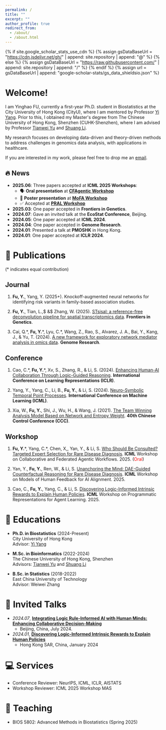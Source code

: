 ```yaml
---
permalink: /
title: ""
excerpt: ""
author_profile: true
redirect_from: 
  - /about/
  - /about.html
---
```


{% if site.google_scholar_stats_use_cdn %}
{% assign gsDataBaseUrl = "https://cdn.jsdelivr.net/gh/" | append: site.repository | append: "@" %}
{% else %}
{% assign gsDataBaseUrl = "https://raw.githubusercontent.com/" | append: site.repository | append: "/" %}
{% endif %}
{% assign url = gsDataBaseUrl | append: "google-scholar-stats/gs_data_shieldsio.json" %}

<span class='anchor' id='about-me'></span>

# Welcome! 
I am Yinghao FU, currently a first-year Ph.D. student in Biostatistics at the City University of Hong Kong (CityU), where I am mentored by Professor [Yi Yang](https://yiyangphd.github.io/). Prior to this, I obtained my Master's degree from The Chinese University of Hong Kong, Shenzhen (CUHK-Shenzhen), where I am advised by Professor [Tianwei Yu](https://mypage.cuhk.edu.cn/academics/yutianwei/) and [Shuang Li](https://shuangli01.github.io/).

My research focuses on developing data-driven and theory-driven methods to address challenges in genomics data analysis, with applications in healthcare.

If you are interested in my work, please feel free to drop me an [email](mailto:yinghao.fu@my.cityu.edu.hk).


## 🔥 News
- **2025.06**: Three papers accepted at **ICML 2025 Workshops**:
  - 🗣️ **Oral presentation** at [**CFAgentic Workshop**]([https://openreview.net/forum?id=PcLnHRmZ86)
  - 🧾 **Poster presentation** at [**MoFA Workshop**](https://openreview.net/forum?id=bYUqizOfpx)
  - ✅ Accepted at [**PRAL Workshop**](https://openreview.net/forum?id=mXDB3wuXhN)
- **2025.03**: One paper accepted in **Frontiers in Genetics**.
- **2024.07**: Gave an invited talk at the **EcoStat Conference**, Beijing.
- **2024.05**: One paper accepted at **ICML 2024**.
- **2024.04**: One paper accepted in **Genome Research**.
- **2024.01**: Presented a talk at **PMOSHK** in Hong Kong.
- **2024.01**: One paper accepted at **ICLR 2024**.

# 📝 Publications 
(\* indicates equal contribution)

## Journal
1. **Fu, Y.**, Yang, Y. (2025+). Knockoff-augmented neural networks for identifying risk variants in family-based association studies.

2. **Fu, Y.**, Tian, L.,$ \&$ Zhang, W. (2025). [STsisal: a reference-free deconvolution pipeline for spatial transcriptomics data](https://www.frontiersin.org/journals/genetics/articles/10.3389/fgene.2025.1512435/full). **Frontiers in Genetics**. 

3. Cai, Q.\*, **Fu, Y.**\*, Lyu, C.\*, Wang, Z., Rao, S., Alvarez, J. A., Bai, Y., Kang, J., $\&$ Yu, T. (2024). [A new framework for exploratory network mediator analysis in omics data](https://genome.cshlp.org/content/34/4/642). **Genome Research**. 

## Conference
1. Cao, C.\*, **Fu, Y.**\*, Xv, S., Zhang, R., $\&$ Li, S. (2024). [Enhancing Human-AI Collaboration Through Logic-Guided Reasoning](https://openreview.net/forum?id=TWC4gLoAxY). **International Conference on Learning Representations (ICLR)**. 

2. Yang, Y., Yang, C., Li, B., **Fu, Y.**, $\&$ Li, S. (2024). [Neuro-Symbolic Temporal Point Processes](https://proceedings.mlr.press/v235/yang24ag.html). **International Conference on Machine Learning (ICML)**.

3. Xia, W., **Fu, Y.**, Shi, J., Wu, H., $\&$ Wang, J. (2021). [The Team Winning Analysis Model Based on Network and Entropy Weight](https://ieeexplore.ieee.org/abstract/document/9550602/). **40th Chinese Control Conference (CCC)**. 

## Workshop
1. **Fu, Y.**\*, Yang, C.\*, Chen, X,,  Yan, Y., $\&$ Li, S. [Who Should Be Consulted? Targeted Expert Selection for Rare Disease Diagnosis]([https://openreview.net/forum?id=PcLnHRmZ86). **ICML** Workshop on Collaborative and Federated Agentic Workflows. 2025. (<span style="color: red;">Oral</span>)

2. Yan, Y., **Fu, Y.**, Ren, W., $\&$ Li, S. [Unanchoring the Mind: DAE-Guided Counterfactual Reasoning for Rare Disease Diagnosis](https://openreview.net/forum?id=bYUqizOfpx). **ICML** Workshop on Models of Human Feedback for AI Alignment. 2025.

3. Cao, C., **Fu, Y.**, Yang, C., $\&$ Li, S. [Discovering Logic-Informed Intrinsic Rewards to Explain Human Policies](https://openreview.net/forum?id=mXDB3wuXhN). **ICML** Workshop on Programmatic Representations for Agent Learning. 2025.

# 📖 Educations
- **Ph.D. in Biostatistics** (2024-Present)  
  City University of Hong Kong  
  Advisor: [Yi Yang](https://yiyangphd.github.io/)

- **M.Sc. in Bioinformatics** (2022-2024)  
  The Chinese University of Hong Kong, Shenzhen  
  Advisors: [Tianwei Yu](https://mypage.cuhk.edu.cn/academics/yutianwei/) and [Shuang Li](https://shuangli01.github.io/)

- **B.Sc. in Statistics** (2018-2022)  
  East China University of Technology  
  Advisor: Weiwei Zhang


# 💬 Invited Talks
- *2024.07*, [**Integrating Logic Rule-Informed AI with Human Minds: Enhancing Collaborative Decision-Making**](https://www.cmstatistics.org/RegistrationsV2/EcoSta2024/viewSubmission.php?in=324&token=3ss624p42s53sro50711q8pp29o6247q)  
  - Beijing, China, July 2024. 
- *2024.01*, [**Discovering Logic-Informed Intrinsic Rewards to Explain Human Policies**](https://pomshk2024.hkust.edu.hk/conference-programme)
  - Hong Kong SAR, China, January 2024


# 💻 Services
- Conference Reviewer: NeurIPS, ICML, ICLR, AISTATS
- Workshop Reviewer: ICML 2025 Workshop MAS

# 📝 Teaching
- BIOS 5802: Advanced Methods in Biostatistics (Spring 2025)
